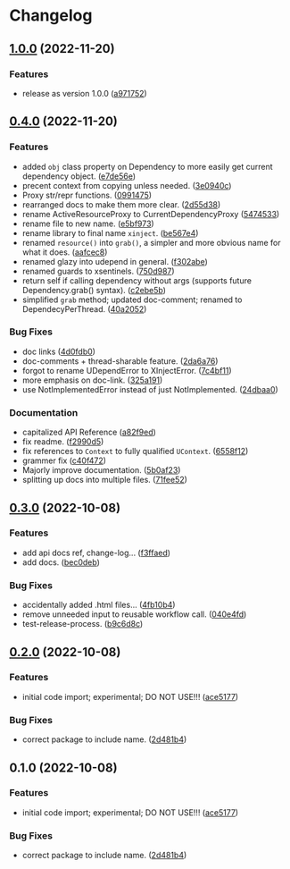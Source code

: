 # Changelog

## [1.0.0](https://github.com/xyngular/py-xinject/compare/v0.4.0...v1.0.0) (2022-11-20)


### Features

* release as version 1.0.0 ([a971752](https://github.com/xyngular/py-xinject/commit/a971752c0a4c6d189d048969ec79a7ff06a537bb))

## [0.4.0](https://github.com/xyngular/py-xinject/compare/v0.3.0...v0.4.0) (2022-11-20)


### Features

* added `obj` class property on Dependency to more easily get current dependency object. ([e7de56e](https://github.com/xyngular/py-xinject/commit/e7de56e84c657a98ea47fedf3d3021b51f218eec))
* precent context from copying unless needed. ([3e0940c](https://github.com/xyngular/py-xinject/commit/3e0940c0ce215397127078b68e2d3acf2cf2d4c3))
* Proxy str/repr functions. ([0991475](https://github.com/xyngular/py-xinject/commit/0991475a25f71fd8c4891baa9d5fe6cbb5a794a0))
* rearranged docs to make them more clear. ([2d55d38](https://github.com/xyngular/py-xinject/commit/2d55d388b1bcd61675befc9f55c2976d87961eaf))
* rename ActiveResourceProxy to CurrentDependencyProxy ([5474533](https://github.com/xyngular/py-xinject/commit/5474533fc34fe11c55146ffd228254879a1e0edb))
* rename file to new name. ([e5bf973](https://github.com/xyngular/py-xinject/commit/e5bf97399975dbd312aa828a196d63e8cb7bcfb4))
* rename library to final name `xinject`. ([be567e4](https://github.com/xyngular/py-xinject/commit/be567e4b84a6d7c47eef7df2685abf6187cc6ffb))
* renamed `resource()` into `grab()`, a simpler and more obvious name for what it does. ([aafcec8](https://github.com/xyngular/py-xinject/commit/aafcec82d53d19c94e18523755de8e8ed269a9c6))
* renamed glazy into udepend in general. ([f302abe](https://github.com/xyngular/py-xinject/commit/f302abefba6b87fa109068a50d2fd49c6c7866f9))
* renamed guards to xsentinels. ([750d987](https://github.com/xyngular/py-xinject/commit/750d98771ea41a35c52d258d4ba7c6433e15d544))
* return self if calling dependency without args (supports future Dependency.grab() syntax). ([c2ebe5b](https://github.com/xyngular/py-xinject/commit/c2ebe5b2f801c59592afd15c229eac5f85c1b70d))
* simplified `grab` method; updated doc-comment; renamed to DependecyPerThread. ([40a2052](https://github.com/xyngular/py-xinject/commit/40a2052f07e14258bcacb2fce52dba0895f50814))


### Bug Fixes

* doc links ([4d0fdb0](https://github.com/xyngular/py-xinject/commit/4d0fdb03a525de5d892d8b560075b774de33aa84))
* doc-comments + thread-sharable feature. ([2da6a76](https://github.com/xyngular/py-xinject/commit/2da6a764d57077ba5a1315a54b1ec099b84f50cf))
* forgot to rename UDependError to XInjectError. ([7c4bf11](https://github.com/xyngular/py-xinject/commit/7c4bf1184b3d3864fe2d27bf73a8253d5df8e0dd))
* more emphasis on doc-link. ([325a191](https://github.com/xyngular/py-xinject/commit/325a191dd92a4c2b21cb7b0eec80f9c77e183b4c))
* use NotImplementedError instead of just NotImplemented. ([24dbaa0](https://github.com/xyngular/py-xinject/commit/24dbaa0a4fd32c52b65c60271771e64fafc2d4ee))


### Documentation

* capitalized API Reference ([a82f9ed](https://github.com/xyngular/py-xinject/commit/a82f9edf89ef3594620ecfbbc616829db56e902c))
* fix readme. ([f2990d5](https://github.com/xyngular/py-xinject/commit/f2990d554552a0eaa8b5e58c2bc2b98269a1d638))
* fix references to `Context` to fully qualified `UContext`. ([6558f12](https://github.com/xyngular/py-xinject/commit/6558f124b96a0957c1fa46bd5bfe4bee0748aac8))
* grammer fix ([c40f472](https://github.com/xyngular/py-xinject/commit/c40f472eaddeeaa4e2360d999b76f91a1260a858))
* Majorly improve documentation. ([5b0af23](https://github.com/xyngular/py-xinject/commit/5b0af2332d10c5b2fd041d81da437d4875f935ab))
* splitting up docs into multiple files. ([71fee52](https://github.com/xyngular/py-xinject/commit/71fee52dcea1e50b154d1f6b3e2b27ae5335bd8b))

## [0.3.0](https://github.com/xyngular/py-xinject/compare/v0.2.0...v0.3.0) (2022-10-08)


### Features

* add api docs ref, change-log... ([f3ffaed](https://github.com/xyngular/py-xinject/commit/f3ffaede7cdb3cae04c8144aa163c357a97cb864))
* add docs. ([bec0deb](https://github.com/xyngular/py-xinject/commit/bec0deb753f12a990f8fa79f75d44e529ad398d4))


### Bug Fixes

* accidentally added .html files... ([4fb10b4](https://github.com/xyngular/py-xinject/commit/4fb10b4a7358cd12b9bbb6c5c18cf30c55dabb0b))
* remove unneeded input to reusable workflow call. ([040e4fd](https://github.com/xyngular/py-xinject/commit/040e4fda9b4a5c69108d7bc9ec492621a7e10e64))
* test-release-process. ([b9c6d8c](https://github.com/xyngular/py-xinject/commit/b9c6d8cd7d4e0febef70296cf49728def5a6e19f))

## [0.2.0](https://github.com/xyngular/py-xinject/compare/v0.1.0...v0.2.0) (2022-10-08)


### Features

* initial code import; experimental; DO NOT USE!!! ([ace5177](https://github.com/xyngular/py-xinject/commit/ace517730bc4ff933386e01300b4050f6072ecfb))


### Bug Fixes

* correct package to include name. ([2d481b4](https://github.com/xyngular/py-xinject/commit/2d481b40f3000becfbbda6379ae52c74b89d8164))

## 0.1.0 (2022-10-08)


### Features

* initial code import; experimental; DO NOT USE!!! ([ace5177](https://github.com/xyngular/py-xinject/commit/ace517730bc4ff933386e01300b4050f6072ecfb))


### Bug Fixes

* correct package to include name. ([2d481b4](https://github.com/xyngular/py-xinject/commit/2d481b40f3000becfbbda6379ae52c74b89d8164))
